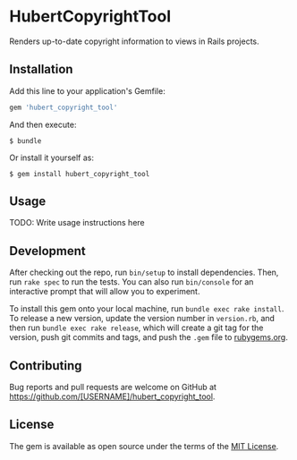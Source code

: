 # HubertCopyrightTool

Renders up-to-date copyright information to views in Rails projects.

## Installation

Add this line to your application's Gemfile:

```ruby
gem 'hubert_copyright_tool'
```

And then execute:

    $ bundle

Or install it yourself as:

    $ gem install hubert_copyright_tool

## Usage

TODO: Write usage instructions here

## Development

After checking out the repo, run `bin/setup` to install dependencies. Then, run `rake spec` to run the tests. You can also run `bin/console` for an interactive prompt that will allow you to experiment.

To install this gem onto your local machine, run `bundle exec rake install`. To release a new version, update the version number in `version.rb`, and then run `bundle exec rake release`, which will create a git tag for the version, push git commits and tags, and push the `.gem` file to [rubygems.org](https://rubygems.org).

## Contributing

Bug reports and pull requests are welcome on GitHub at https://github.com/[USERNAME]/hubert_copyright_tool.

## License

The gem is available as open source under the terms of the [MIT License](https://opensource.org/licenses/MIT).
